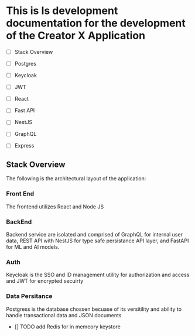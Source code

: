 # This is Is development documentation for the development of the Creator X Application

- [ ] Stack Overview
- [ ] Postgres
- [ ] Keycloak
- [ ] JWT
- [ ] React
- [ ] Fast API
- [ ] NestJS
- [ ] GraphQL
- [ ] Express




## Stack Overview

The following is the architectural layout of the application:

### Front End
The frontend utilizes React and Node JS

### BackEnd
Backend service are isolated and comprised of GraphQL for internal user data, REST API with NestJS for type safe persistance API layer, and FastAPI for ML and AI models.

### Auth
Keycloak is the SSO and ID management utility for authorization and access and JWT for encrypted secuirty

### Data Persitance
Postgress is the database chossen becuase of its versitility and ability to handle transactional data and JSON documents

- [] TODO add  Redis for in memeory keystore
